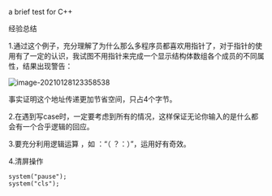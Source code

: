 a brief test for C++









经验总结

1.通过这个例子，充分理解了为什么那么多程序员都喜欢用指针了，对于指针的使用有了一定的认识，我试图不用指针来完成一个显示结构体数组各个成员的不同属性，结果出现警告：

![image-20210128123358538](C:\Users\wzxzibo\AppData\Roaming\Typora\typora-user-images\image-20210128123358538.png)

事实证明这个地址传递更加节省空间，只占4个字节。

2.在遇到写case时，一定要考虑到所有的情况，这样保证无论你输入的是什么都会有一个合乎逻辑的回应。

3.要充分利用逻辑运算 ，如 ：“（ ？：）”，运用好有奇效。

4.清屏操作

	system("pause");
	system("cls");
